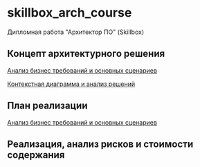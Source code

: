 # skillbox_arch_course
Дипломная работа "Архитектор ПО" (Skillbox)

## Концепт архитектурного решения
[Анализ бизнес требований и основных сценариев](./1-requirements.md)

[Контекстная диаграмма и анализ решений](2-arch_concept.md)


## План реализации
[Анализ бизнес требований и основных сценариев](./3-arch.md)


## Реализация, анализ рисков и стоимости содержания


